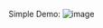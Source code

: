 Simple Demo:
![image](https://github.com/user-attachments/assets/9a72448b-1f56-4271-a739-bbfc1ed384ee)
